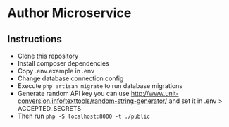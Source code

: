 # Author Microservice

## Instructions

- Clone this repository
- Install composer dependencies
- Copy .env.example in .env
- Change database connection config
- Execute ``` php artisan migrate ``` to run database migrations
- Generate random API key you can use <http://www.unit-conversion.info/texttools/random-string-generator/> and set it in
.env > ACCEPTED_SECRETS
- Then run ``` php -S localhost:8000 -t ./public ```
